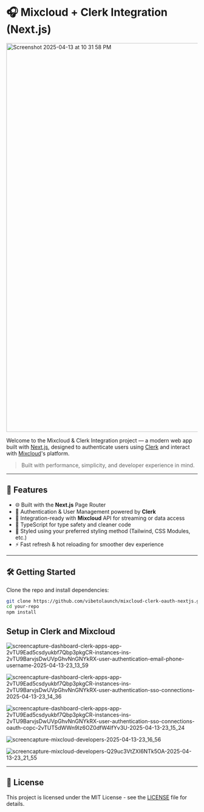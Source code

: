 # 🎧 Mixcloud + Clerk Integration (Next.js)

<img width="1022" alt="Screenshot 2025-04-13 at 10 31 58 PM" src="https://github.com/user-attachments/assets/4e8b54c8-4a7a-4965-afb1-14ee2a53d614" />

Welcome to the Mixcloud & Clerk Integration project — a modern web app built with [Next.js](https://nextjs.org), designed to authenticate users using [Clerk](https://clerk.dev) and interact with [Mixcloud](https://www.mixcloud.com/)'s platform.

> Built with performance, simplicity, and developer experience in mind.

---

## 🚀 Features

- 🌐 Built with the **Next.js** Page Router
- 🔐 Authentication & User Management powered by **Clerk**
- 🎵 Integration-ready with **Mixcloud** API for streaming or data access
- 🧱 TypeScript for type safety and cleaner code
- 💅 Styled using your preferred styling method (Tailwind, CSS Modules, etc.)
- ⚡ Fast refresh & hot reloading for smoother dev experience

---

## 🛠 Getting Started

Clone the repo and install dependencies:

```bash
git clone https://github.com/vibetolaunch/mixcloud-clerk-oauth-nextjs.git
cd your-repo
npm install
```

## Setup in Clerk and Mixcloud

![screencapture-dashboard-clerk-apps-app-2vTU9Ead5csdyukbf7Qbp3pkgCR-instances-ins-2vTU9BarvjsDwUVpGhvNnGNYkRX-user-authentication-email-phone-username-2025-04-13-23_13_59](https://github.com/user-attachments/assets/92845af6-e453-4685-a722-875174b2007a)

![screencapture-dashboard-clerk-apps-app-2vTU9Ead5csdyukbf7Qbp3pkgCR-instances-ins-2vTU9BarvjsDwUVpGhvNnGNYkRX-user-authentication-sso-connections-2025-04-13-23_14_36](https://github.com/user-attachments/assets/6da8158f-8fe5-4921-942d-2d7c873f7bee)

![screencapture-dashboard-clerk-apps-app-2vTU9Ead5csdyukbf7Qbp3pkgCR-instances-ins-2vTU9BarvjsDwUVpGhvNnGNYkRX-user-authentication-sso-connections-oauth-copc-2vTUT5dWWn9Iz6OZ0dfW4IfYv3U-2025-04-13-23_15_24](https://github.com/user-attachments/assets/1d671d80-5c13-4e7e-ae3f-27b18ff09943)

![screencapture-mixcloud-developers-2025-04-13-23_16_56](https://github.com/user-attachments/assets/0b0ac7b3-8067-4322-8c0f-7d836aa3646e)

![screencapture-mixcloud-developers-Q29uc3VtZXI6NTk5OA-2025-04-13-23_21_55](https://github.com/user-attachments/assets/00eee05a-5c5a-4f65-96dd-c9d5909bcb4a)

---

## 📝 License

This project is licensed under the MIT License - see the [LICENSE](LICENSE) file for details.
